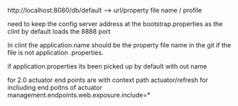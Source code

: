http://localhost:8080/db/default   -->    url/property file name / profile 

need to keep the config server address at the bootstrap.properties as the clint by default loads the 8888 port

In clint the application.name should be the property file name in the git if the file is not application .properties.

if application.properties its been picked up by default with out name

for 2.0 actuator end points are with context path   actuator/refresh
for incliuding end poitns of actuator management.endpoints.web.exposure.include=*
